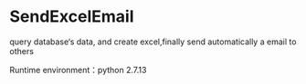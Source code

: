 # SendExcelEmail
query database‘s data, and create excel,finally send automatically a email to others 

Runtime environment：python 2.7.13
